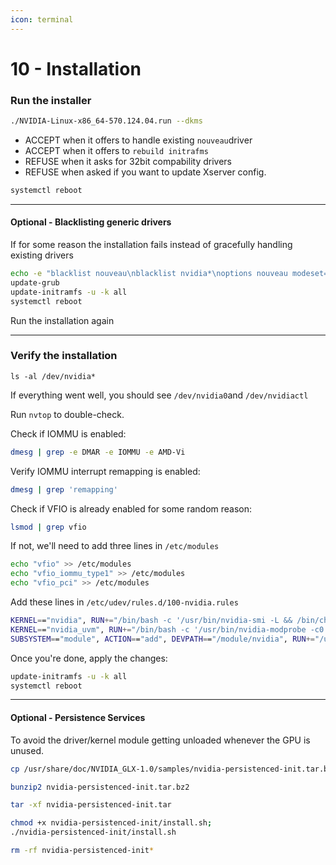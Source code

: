 ```yaml
---
icon: terminal
---
```


# 10 - Installation

### Run the installer

```bash
./NVIDIA-Linux-x86_64-570.124.04.run --dkms
```

* ACCEPT when it offers to handle existing `nouveau`driver
* ACCEPT when it offers to `rebuild initrafms`
* REFUSE when it asks for 32bit compability drivers
* REFUSE when asked if you want to update Xserver config.

```bash
systemctl reboot
```

***

#### Optional - Blacklisting generic drivers

If for some reason the installation fails instead of gracefully handling existing drivers

```bash
echo -e "blacklist nouveau\nblacklist nvidia*\noptions nouveau modeset=0" > /etc/modprobe.d/blacklist-nouveau.conf
update-grub
update-initramfs -u -k all
systemctl reboot
```

Run the installation again

***

### Verify the installation

```
ls -al /dev/nvidia*
```

If everything went well, you should see `/dev/nvidia0`and `/dev/nvidiactl`&#x20;

Run `nvtop` to double-check.

Check if IOMMU is enabled:

```sh
dmesg | grep -e DMAR -e IOMMU -e AMD-Vi
```

Verify IOMMU interrupt remapping is enabled:

```sh
dmesg | grep 'remapping'
```

Check if VFIO is already enabled for some random reason:

```sh
lsmod | grep vfio
```

If not, we'll need to add three lines in `/etc/modules`

```bash
echo "vfio" >> /etc/modules
echo "vfio_iommu_type1" >> /etc/modules
echo "vfio_pci" >> /etc/modules
```

Add these lines in `/etc/udev/rules.d/100-nvidia.rules`

```bash
KERNEL=="nvidia", RUN+="/bin/bash -c '/usr/bin/nvidia-smi -L && /bin/chmod 666 /dev/nvidia*'"
KERNEL=="nvidia_uvm", RUN+="/bin/bash -c '/usr/bin/nvidia-modprobe -c0 -u && /bin/chmod 0666 /dev/nvidia-uvm*'"
SUBSYSTEM=="module", ACTION=="add", DEVPATH=="/module/nvidia", RUN+="/usr/bin/nvidia-modprobe -m"
```

Once you're done, apply the changes:

```bash
update-initramfs -u -k all
systemctl reboot
```

***

#### Optional - Persistence Services

To avoid the driver/kernel module getting unloaded whenever the GPU is unused.

```bash
cp /usr/share/doc/NVIDIA_GLX-1.0/samples/nvidia-persistenced-init.tar.bz2 .
```

```bash
bunzip2 nvidia-persistenced-init.tar.bz2
```

```bash
tar -xf nvidia-persistenced-init.tar
```

```bash
chmod +x nvidia-persistenced-init/install.sh;
./nvidia-persistenced-init/install.sh
```

```bash
rm -rf nvidia-persistenced-init*
```
